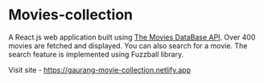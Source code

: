 # Movies-collection

A React.js web application built using [The Movies DataBase API](https://www.themoviedb.org/). Over 400 movies are fetched and displayed. You can also search for a movie. The search feature is implemented using Fuzzball library.

Visit site - https://gaurang-movie-collection.netlify.app

